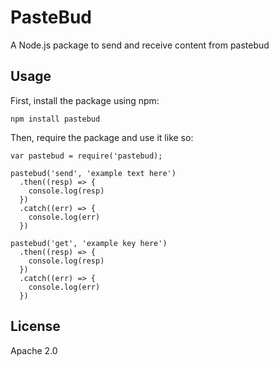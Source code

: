 # PasteBud

A Node.js package to send and receive content from pastebud

## Usage

First, install the package using npm:

    npm install pastebud

Then, require the package and use it like so:

    var pastebud = require('pastebud);

    pastebud('send', 'example text here')
      .then((resp) => {
        console.log(resp)
      })
      .catch((err) => {
        console.log(err)
      })

    pastebud('get', 'example key here')
      .then((resp) => {
        console.log(resp)
      })
      .catch((err) => {
        console.log(err)
      })

## License
Apache 2.0
